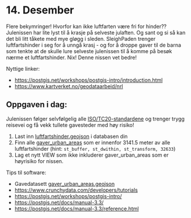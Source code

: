 # 14. Desember
Flere bekymringer! Hvorfor kan ikke luftfarten være fri for hinder?? Julenissen har lite lyst til å krasje på selveste julaften. Og sant og si så kan det bli litt tåkete med mye gløgg i sleden. SleighPaden trenger luftfartshinder i seg for å unngå krasj - og for å droppe gaver til de barna som tenkte at de skulle lure selveste julenissen til å komme på besøk nærme et luftfartshinder. Nix! Denne nissen vet bedre!  

Nyttige linker:
* https://postgis.net/workshops/postgis-intro/introduction.html
* https://www.kartverket.no/geodataarbeid/nrl

Oppgaven i dag:
---------------
Julenissen følger selvfølgelig alle [ISO/TC20-standardene](https://www.iso.org/committee/46484/x/catalogue/) og trenger trygg reisevei og få vekk tullete gavesteder med høy risiko! 
1. Last inn [luftfartshinder.geojson](./luftfartshinder.geojson) i databasen din
1. Finn alle [gaver_urban_areas](../11/gaver_urban_areas.geojson) som er innenfor 3141.5 meter av alle luftfartshinder (hint: `st_buffer, st_dwithin, st_transform, 32633`)
1. Lag et nytt VIEW som ikke inkluderer gaver_urban_areas som er høyrisiko for nissen.



Tips til software:
* Gavedatasett [gaver_urban_areas.geojson](../11/gaver_urban_areas.geojson)
* https://www.crunchydata.com/developers/tutorials
* https://postgis.net/workshops/postgis-intro/
* https://postgis.net/docs/manual-3.3/
* https://postgis.net/docs/manual-3.3/reference.html